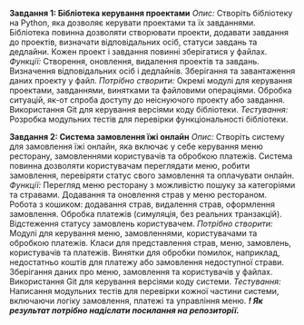 **Завдання 1: Бібліотека керування проектами**
_Опис:_
	Створіть бібліотеку на Python, яка дозволяє керувати проектами та їх завданнями. 
Бібліотека повинна дозволяти створювати проекти, додавати завдання до проектів, 
визначати відповідальних осіб, статуси завдань та дедлайни. Кожен проект і завдання
повинні зберігатися у файлах.
_Функції:_
	Створення, оновлення, видалення проектів та завдань.
Визначення відповідальних осіб і дедлайнів.
Зберігання та завантаження даних проекту у файл.
_Потрібно створити:_
	Окремі модулі для керування проектами, завданнями, винятками та файловими операціями.
Обробка ситуацій, як-от спроба доступу до неіснуючого проекту або завдання.
Використання Git для керування версіями коду бібліотеки.
_Тестування:_
	Розробка модульних тестів для перевірки функціональності бібліотеки.

**Завдання 2: Система замовлення їжі онлайн**
_Опис:_
	Створіть систему для замовлення їжі онлайн, яка включає у себе керування меню ресторану,
замовленнями користувачів та обробкою платежів. Система повинна дозволяти користувачам 
переглядати меню, робити замовлення, перевіряти статус свого замовлення та оплачувати онлайн.
_Функції:_
	Перегляд меню ресторану з можливістю пошуку за категоріями та стравами.
Додавання та оновлення страв у меню рестораном.
Робота з кошиком: додавання страв, видалення страв, оформлення замовлення.
Обробка платежів (симуляція, без реальних транзакцій).
Відстеження статусу замовлень користувачем.
_Потрібно створити:_
Модулі для керування меню, замовленнями, користувачами та обробкою платежів.
Класи для представлення страв, меню, замовлень, користувачів та платежів.
Винятки для обробки помилок, наприклад, недостатньо коштів для платежу або замовлення недоступної страви.
Зберігання даних про меню, замовлення та користувачів у файлах.
Використання Git для керування версіями коду системи.
_Тестування:_
	Написання модульних тестів для перевірки кожної частини системи, включаючи логіку замовлення, 
платежі та управління меню.
_**! Як результат потрібно надіслати посилання на репозиторії.**_
